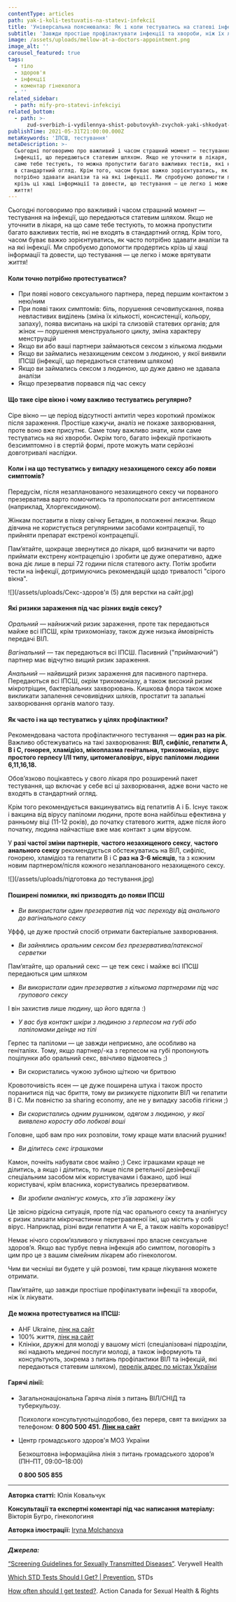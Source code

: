 ```yaml
---
contentType: articles
path: yak-і-koli-testuvatis-na-statevі-іnfekcії
title: 'Універсальна пояснювалка: Як і коли тестуватись на статеві інфекції?'
subtitle: 'Завжди простіше профілактувати інфекції та хвороби, ніж їх лікувати ;)'
image: /assets/uploads/mellow-at-a-doctors-appointment.png
image_alt: ''
carousel_featured: true
tags:
  - тіло
  - здоров'я
  - інфекції
  - коментар гінеколога
  - ''
related_sidebar:
  - path: mify-pro-statevi-infekciyi
related_bottom:
  - path: >-
      zud-sverbizh-i-vydilennya-shist-pobutovykh-zvychok-yaki-shkodyat-intymnomu-zdorovyu
publishTime: 2021-05-31T21:00:00.000Z
metaKeywords: 'ІПСШ, тестування'
metaDescription: >-
  Сьогодні поговоримо про важливий і часом страшний момент — тестування на
  інфекції, що передаються статевим шляхом. Якщо не уточнити в лікаря, на що
  саме тебе тестують, то можна пропустити багато важливих тестів, які не входять
  в стандартний огляд. Крім того, часом буває важко зорієнтуватись, як часто
  потрібно здавати аналізи та на які інфекції. Ми спробуємо допомогти продертись
  крізь ці хащі інформації та довести, що тестування — це легко і може врятувати
  життя!
---
```

Сьогодні поговоримо про важливий і часом страшний момент — тестування на інфекції, що передаються статевим шляхом. Якщо не уточнити в лікаря, на що саме тебе тестують, то можна пропустити багато важливих тестів, які не входять в стандартний огляд. Крім того, часом буває важко зорієнтуватись, як часто потрібно здавати аналізи та на які інфекції. Ми спробуємо допомогти продертись крізь ці хащі інформації та довести, що тестування — це легко і може врятувати життя!

#### Коли точно потрібно протестуватися?

* При появі нового сексуального партнера, перед першим контактом з нею/ним
* При появі таких симптомів: біль, порушення сечовипускання, поява невластивих виділень (зміна їх кількості, консистенції, кольору, запаху), поява висипань на шкірі та слизовій статевих органів; для жінок — порушення менструального циклу, зміна характеру менструацій
* Якщо ви або ваші партнери займаються сексом з кількома людьми
* Якщо ви займались незахищеним сексом з людиною, у якої виявили ІПСШ (інфекції, що передаються статевим шляхом)
* Якщо ви займались сексом з людиною, що дуже давно не здавала аналізи
* Якщо презерватив порвався під час сексу

#### Що таке сіре вікно і чому важливо тестуватись регулярно?

Сіре вікно — це період відсутності антитіл через короткий проміжок після зараження. Простіше кажучи, аналіз не покаже захворювання, проте воно вже присутнє. Саме тому важливо знати, коли саме тестуватись на які хвороби. Окрім того, багато інфекцій протікають безсимптомно і в стертій формі, проте можуть мати серйозні довготривалі наслідки.

#### Коли і на що тестуватись у випадку незахищеного сексу або появи симптомів?

Передусім, після незапланованого незахищеного сексу чи порваного презерватива варто помочитись та прополоскати рот антисептиком (наприклад, Хлоргексидином).

Жінкам поставити в піхву свічку Бетадин, в положенні лежачи. Якщо дівчина не користується регулярними засобами контрацепції, то прийняти препарат екстреної контрацепції.

Пам’ятайте, щокраще звернутися до лікаря, щоб визначити чи варто приймати екстрену контрацепцію і зробити це дуже оперативно, адже вона діє лише в перші 72 години після статевого акту. Потім зробити тести на інфекції, дотримуючись рекомендацій щодо тривалості "сірого вікна".

![](/assets/uploads/Секс-здоров'я (5) для верстки на сайт.jpg)

#### Які ризики зараження під час різних видів сексу?

*Оральний* — найнижчий ризик зараження, проте так передаються майже всі ІПСШ, крім трихомоніазу, також дуже низька ймовірність передачі ВІЛ.

*Вагінальний* — так передаються всі ІПСШ. Пасивний ("приймаючий") партнер має відчутно вищий ризик зараження.

*Анальний* — найвищий ризик зараження для пасивного партнера. Передаються всі ІПСШ, окрім трихомоніазу, а також високий ризик мікротріщин, бактеріальних захворювань. Кишкова флора також може викликати запалення сечовивідних шляхів, простатит та запальні захворювання органів малого тазу.

#### Як часто і на що тестуватись у цілях профілактики?

Рекомендована частота профілактичного тестування — **один раз на рік**. Важливо обстежуватись на такі захворювання: **ВІЛ, сифіліс, гепатити А, В і С, гонорея, хламідіоз, мікоплазма генітальна, трихомоніаз, вірус простого герпесу І/ІІ типу, цитомегаловірус, вірус папіломи людини 6,11,16,18.**

Обов’язково поцікавтесь у свого лікаря про розширений пакет тестування, що включає у себе всі ці захворювання, адже вони часто не входять в стандартний огляд.

Крім того рекомендується вакцинуватись від гепатитів А і Б. Існує також і вакцина від вірусу папіломи людини, проте вона найбільш ефективна у ранньому віці (11-12 років), до початку статевого життя, адже після його початку, людина найчастіше вже має контакт з цим вірусом.

У **разі частої зміни партнерів**, **частого незахищеного сексу**, **частого анального сексу** рекомендується обстежуватись на ВІЛ, сифіліс, гонорею, хламідіоз та гепатити В і С **раз на 3-6 місяців**, та з кожним новим партнером/після кожного незапланованого незахищеного сексу.

![](/assets/uploads/підготовка до тестування.jpg)

#### Поширені помилки, які призводять до появи ІПСШ

* *Ви використали один презерватив під час переходу від анального до вагінального сексу*

Уффф, це дуже простий спосіб отримати бактеріальне захворювання.

* *Ви зайнялись оральним сексом без презерватива/латексної серветки*

Пам’ятайте, що оральний секс — це теж секс і майже всі ІПСШ передаються цим шляхом

* *Ви використали один презерватив з кількома партнерами під час групового сексу*

І він захистив лише людину, що його вдягла :)

* *У вас був контакт шкіри з людиною з герпесом на губі або папіломами деінде на тілі*

Герпес та папіломи — це завжди неприємно, але особливо на геніталіях. Тому, якщо партнер/-ка з герпесом на губі пропонують поцілунки або оральний секс, ввічливо відмовтесь ;)

* Ви скористались чужою зубною щіткою чи бритвою

Кровоточивість ясен — це дуже поширена штука і також просто поранитися під час бриття, тому ви ризикуєте підхопити ВІЛ чи гепатити В і С. Ми повністю за sharing economy, але не у випадку засобів гігієни ;)

* *Ви скористались одним рушником, одягом з людиною, у якої виявлено коросту або лобкові воші*

Головне, щоб вам про них розповіли, тому краще мати власний рушник!

* *Ви ділитесь секс іграшками*

Камон, почніть набувати своє майно ;) Секс іграшками краще не ділитись, а якщо і ділитись, то лише після ретельної дезінфекції спеціальним засобом між користувачами і бажано, щоб інші користувачі, крім власника, користувались презервативом.

* *Ви зробили аналінгус комусь, хто з’їв заражену їжу*

Це звісно рідкісна ситуація, проте під час орального сексу та аналінгусу є ризик злизати мікрочастинки перетравленої їжі, що містить у собі вірус. Наприклад, різні види гепатити А чи Е, а також навіть коронавірус!

Немає нічого сором’язливого у піклуванні про власне сексуальне здоров’я. Якщо вас турбує певна інфекція або симптом, поговоріть з цим про це з вашим сімейним лікарем або гінекологом.

Чим ви чесніші ви будете у цій розмові, тим краще лікування можете отримати.

Пам’ятайте, що завжди простіше профілактувати інфекції та хвороби, ніж їх лікувати.

#### Де можна протестуватися на ІПСШ:

* AHF Ukraine, [лінк на сайт](https://freehivtest.org.ua/uk/ahf-ukraine-uk/)
* 100% життя, [лінк на сайт](https://network.org.ua/)
* Клініки, дружні для молоді у вашому місті (спеціалізовані підрозділи, які надають медичні послуги молоді, а також інформують та консультують, зокрема з питань профілактики ВІЛ та інфекцій, які передаються статевим шляхом), [перелік адрес по містах України](http://kdm-ldd.org.ua/kdm/?tab=2&subtab=1&submenu=17&entity=133)

#### Гарячі лінії:

* Загальнонаціональна Гаряча лінія з питань ВІЛ/СНІД та туберкульозу. 

  Психологи консультуютьцілодобово, без перерв, свят та вихідних за телефоном: **0 800 500 451. [Лінк на сайт](https://www.helpme.com.ua/ua/vil/diagnostic/default.html)**
* Центр громадського здоров'я МОЗ України

  Безкоштовна інформаційна лінія з питань громадського здоров’я (ПН–ПТ, 09:00–18:00)

  **0 800 505 855**

- - -

**Авторка статті:** Юлія Ковальчук

**Консультації та експертні коментарі під час написання матеріалу:** Вікторія Бугро, гінекологиня

**Авторка ілюстрації:** [Iryna Molchanova](https://icons8.com/illustrations/illustration/-2982)

- - -

***Джерела:***

[“Screening Guidelines for Sexually Transmitted Diseases”](https://www.verywellhealth.com/when-should-you-get-screened-for-stds-3132733). Verywell Health

[Which STD Tests Should I Get? | Prevention.](https://www.cdc.gov/std/prevention/screeningreccs.htm) STDs

[How often should I get tested?](https://www.actioncanadashr.org/resources/sexual-health-info/sexually-transmitted-infections/how-often-should-i-get-tested). Action Canada for Sexual Health & Rights
